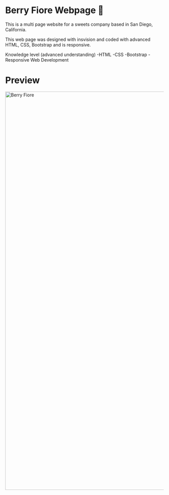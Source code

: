 # Berry Fiore Webpage 🌹
This is a multi page website for a sweets company based in San Diego, California.
        
This web page was designed with insvision and coded with advanced HTML, CSS, Bootstrap and is responsive. 


Knowledge level (advanced understanding)
-HTML
-CSS 
-Bootstrap
-Responsive Web Development







# Preview
<img width="1263" alt="Berry Fiore" src="https://user-images.githubusercontent.com/96970580/161271938-4f084513-9163-4b09-94bd-b412a37cc8fb.png">
